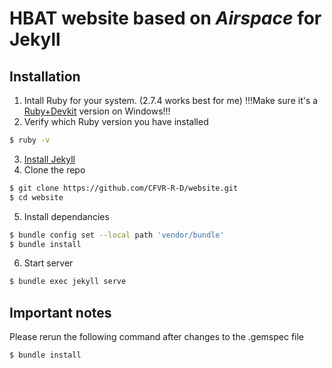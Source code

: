 # HBAT website based on _Airspace_ for Jekyll
## Installation
1. Intall Ruby for your system. (2.7.4 works best for me) !!!Make sure it's a [Ruby+Devkit](https://rubyinstaller.org/downloads/) version on Windows!!!
2. Verify which Ruby version you have installed 
```sh
$ ruby -v
```
3. [Install Jekyll](https://jekyllrb.com/docs/installation/)
4. Clone the repo
```sh
$ git clone https://github.com/CFVR-R-D/website.git
$ cd website
```
5. Install dependancies
```sh
$ bundle config set --local path 'vendor/bundle'
$ bundle install
```
6. Start server
```sh
$ bundle exec jekyll serve
```
## Important notes
Please rerun the following command after changes to the .gemspec file
```sh
$ bundle install
```
